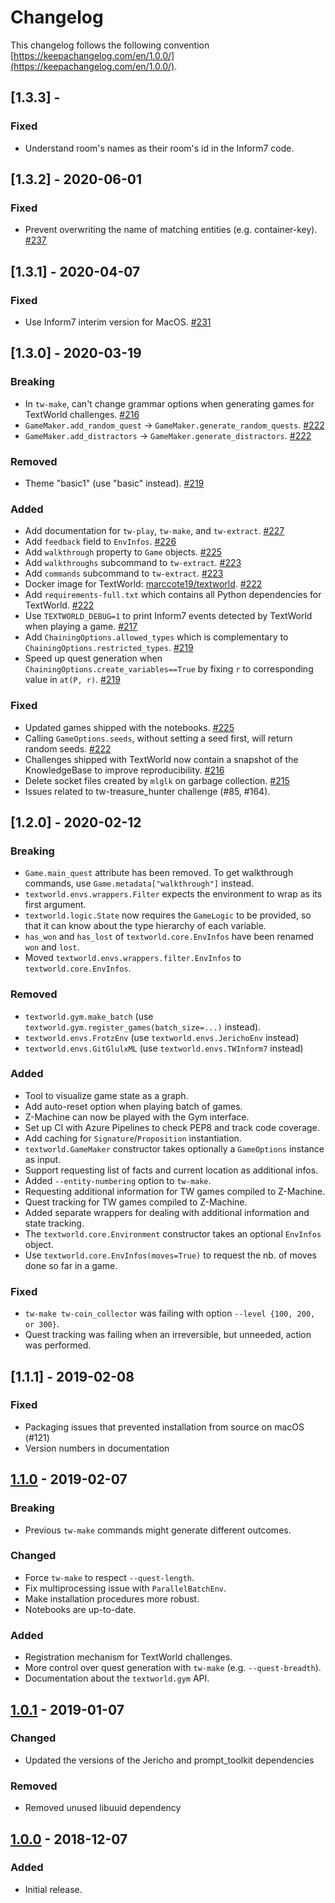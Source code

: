 # Changelog

This changelog follows the following convention [https://keepachangelog.com/en/1.0.0/](https://keepachangelog.com/en/1.0.0/).

## [1.3.3] -

### Fixed

- Understand room's names as their room's id in the Inform7 code.

## [1.3.2] - 2020-06-01

### Fixed

- Prevent overwriting the name of matching entities (e.g. container-key). [#237](https://github.com/microsoft/TextWorld/pull/237)

## [1.3.1] - 2020-04-07

### Fixed

- Use Inform7 interim version for MacOS. [#231](https://github.com/microsoft/TextWorld/pull/231)

## [1.3.0] - 2020-03-19

### Breaking

- In `tw-make`, can't change grammar options when generating games for TextWorld challenges. [#216](https://github.com/microsoft/TextWorld/pull/216)
- `GameMaker.add_random_quest` -> `GameMaker.generate_random_quests`. [#222](https://github.com/microsoft/TextWorld/pull/222)
- `GameMaker.add_distractors` -> `GameMaker.generate_distractors`. [#222](https://github.com/microsoft/TextWorld/pull/222)

### Removed

- Theme "basic1" (use "basic" instead). [#219](https://github.com/microsoft/TextWorld/pull/219)

### Added

- Add documentation for `tw-play`, `tw-make`, and `tw-extract`. [#227](https://github.com/microsoft/TextWorld/pull/227)
- Add `feedback` field to `EnvInfos`. [#226](https://github.com/microsoft/TextWorld/pull/226)
- Add `walkthrough` property to `Game` objects. [#225](https://github.com/microsoft/TextWorld/pull/225)
- Add `walkthroughs` subcommand to `tw-extract`. [#223](https://github.com/microsoft/TextWorld/pull/223)
- Add `commands` subcommand to `tw-extract`. [#223](https://github.com/microsoft/TextWorld/pull/223)
- Docker image for TextWorld: [marccote19/textworld](https://hub.docker.com/r/marccote19/textworld). [#222](https://github.com/microsoft/TextWorld/pull/222)
- Add `requirements-full.txt` which contains all Python dependencies for TextWorld. [#222](https://github.com/microsoft/TextWorld/pull/222)
- Use `TEXTWORLD_DEBUG=1` to print Inform7 events detected by TextWorld when playing a game. [#217](https://github.com/microsoft/TextWorld/pull/217)
- Add `ChainingOptions.allowed_types` which is complementary to `ChainingOptions.restricted_types`. [#219](https://github.com/microsoft/TextWorld/pull/219)
- Speed up quest generation when `ChainingOptions.create_variables==True` by fixing `r` to corresponding value in `at(P, r)`. [#219](https://github.com/microsoft/TextWorld/pull/219)

### Fixed

- Updated games shipped with the notebooks. [#225](https://github.com/microsoft/TextWorld/pull/225)
- Calling `GameOptions.seeds`, without setting a seed first, will return random seeds. [#222](https://github.com/microsoft/TextWorld/pull/222)
- Challenges shipped with TextWorld now contain a snapshot of the KnowledgeBase to improve reproducibility. [#216](https://github.com/microsoft/TextWorld/pull/216)
- Delete socket files created by `mlglk` on garbage collection. [#215](https://github.com/microsoft/TextWorld/pull/215)
- Issues related to tw-treasure_hunter challenge (#85, #164).

## [1.2.0] - 2020-02-12

### Breaking

- `Game.main_quest` attribute has been removed. To get walkthrough commands, use `Game.metadata["walkthrough"]` instead.
- `textworld.envs.wrappers.Filter` expects the environment to wrap as its first argument.
- `textworld.logic.State` now requires the `GameLogic` to be provided, so that it can know about the type hierarchy of each variable.
- `has_won` and `has_lost` of `textworld.core.EnvInfos` have been renamed `won` and `lost`.
- Moved `textworld.envs.wrappers.filter.EnvInfos` to `textworld.core.EnvInfos`.

### Removed

- `textworld.gym.make_batch` (use `textworld.gym.register_games(batch_size=...)` instead).
- `textworld.envs.FrotzEnv` (use `textworld.envs.JerichoEnv` instead)
- `textworld.envs.GitGlulxML` (use `textworld.envs.TWInform7` instead)

### Added

- Tool to visualize game state as a graph.
- Add auto-reset option when playing batch of games.
- Z-Machine can now be played with the Gym interface.
- Set up CI with Azure Pipelines to check PEP8 and track code coverage.
- Add caching for `Signature`/`Proposition` instantiation.
- `textworld.GameMaker` constructor takes optionally a `GameOptions` instance as input.
- Support requesting list of facts and current location as additional infos.
- Added `--entity-numbering` option to `tw-make`.
- Requesting additional information for TW games compiled to Z-Machine.
- Quest tracking for TW games compiled to Z-Machine.
- Added separate wrappers for dealing with additional information and state tracking.
- The `textworld.core.Environment` constructor takes an optional `EnvInfos` object.
- Use `textworld.core.EnvInfos(moves=True)` to request the nb. of moves done so far in a game.

### Fixed

- `tw-make tw-coin_collector` was failing with option `--level {100, 200, or 300}`.
- Quest tracking was failing when an irreversible, but unneeded, action was performed.

## [1.1.1] - 2019-02-08

### Fixed

- Packaging issues that prevented installation from source on macOS (#121)
- Version numbers in documentation

## [1.1.0] - 2019-02-07

### Breaking

- Previous `tw-make` commands might generate different outcomes.

### Changed

- Force `tw-make` to respect `--quest-length`.
- Fix multiprocessing issue with `ParallelBatchEnv`.
- Make installation procedures more robust.
- Notebooks are up-to-date.

### Added

- Registration mechanism for TextWorld challenges.
- More control over quest generation with `tw-make` (e.g. `--quest-breadth`).
- Documentation about the `textworld.gym` API.

## [1.0.1] - 2019-01-07

### Changed

- Updated the versions of the Jericho and prompt_toolkit dependencies

### Removed

- Removed unused libuuid dependency

## [1.0.0] - 2018-12-07

### Added

- Initial release.

[Unreleased]: https://github.com/Microsoft/TextWorld/compare/1.1.0...HEAD
[1.1.0]: https://github.com/Microsoft/TextWorld/compare/1.0.1...1.1.0
[1.0.1]: https://github.com/Microsoft/TextWorld/compare/1.0.0...1.0.1
[1.0.0]: https://github.com/Microsoft/TextWorld/tree/1.0.0
